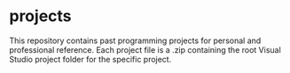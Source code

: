 # projects
This repository contains past programming projects for personal and professional reference. Each project file is a .zip containing the root Visual Studio project folder for the specific project.
